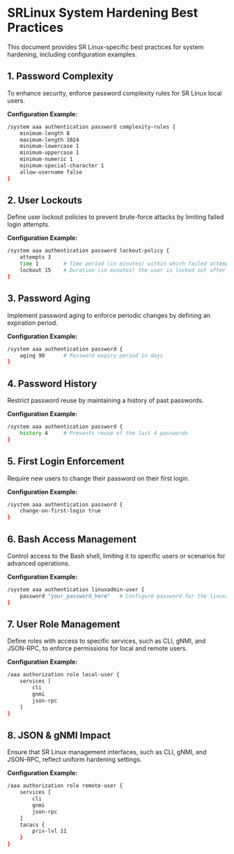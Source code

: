 # SRLinux System Hardening Best Practices

This document provides SR Linux-specific best practices for system hardening, including configuration examples.

## 1. Password Complexity
To enhance security, enforce password complexity rules for SR Linux local users.

**Configuration Example:**
```bash
/system aaa authentication password complexity-rules {
    minimum-length 8
    maximum-length 1024
    minimum-lowercase 1
    minimum-uppercase 1
    minimum-numeric 1
    minimum-special-character 1
    allow-username false
}
```

## 2. User Lockouts
Define user lockout policies to prevent brute-force attacks by limiting failed login attempts.

**Configuration Example:**
```bash
/system aaa authentication password lockout-policy {
    attempts 3
    time 1        # Time period (in minutes) within which failed attempts are counted
    lockout 15    # Duration (in minutes) the user is locked out after reaching the limit
}
```

## 3. Password Aging
Implement password aging to enforce periodic changes by defining an expiration period.

**Configuration Example:**
```bash
/system aaa authentication password {
    aging 90      # Password expiry period in days
}
```

## 4. Password History
Restrict password reuse by maintaining a history of past passwords.

**Configuration Example:**
```bash
/system aaa authentication password {
    history 4     # Prevents reuse of the last 4 passwords
}
```

## 5. First Login Enforcement
Require new users to change their password on their first login.

**Configuration Example:**
```bash
/system aaa authentication password {
    change-on-first-login true
}
```

## 6. Bash Access Management
Control access to the Bash shell, limiting it to specific users or scenarios for advanced operations.

**Configuration Example:**
```bash
/system aaa authentication linuxadmin-user {
    password "your_password_here"   # Configure password for the linuxadmin user
}
```

## 7. User Role Management
Define roles with access to specific services, such as CLI, gNMI, and JSON-RPC, to enforce permissions for local and remote users.

**Configuration Example:**
```bash
/aaa authorization role local-user {
    services [
        cli
        gnmi
        json-rpc
    ]
}
```

## 8. JSON & gNMI Impact
Ensure that SR Linux management interfaces, such as CLI, gNMI, and JSON-RPC, reflect uniform hardening settings.

**Configuration Example:**
```bash
/aaa authorization role remote-user {
    services [
        cli
        gnmi
        json-rpc
    ]
    tacacs {
        priv-lvl 11
    }
}
```
